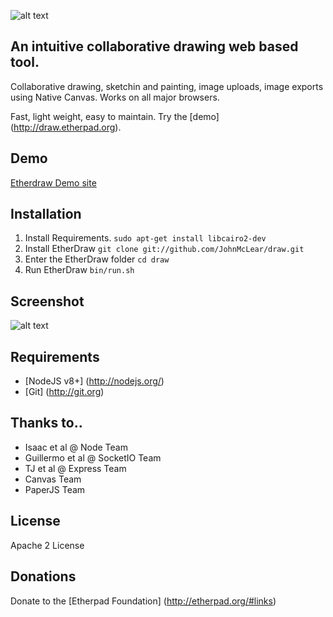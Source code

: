 ![alt text](https://f.cloud.github.com/assets/220864/730169/feb98294-e24b-11e2-903d-b3cbc68f3a48.gif "Action Video")

## An intuitive collaborative drawing web based tool.
Collaborative drawing, sketchin and painting, image uploads, image exports using Native Canvas.  Works on all major browsers.

Fast, light weight, easy to maintain.  Try the [demo] (http://draw.etherpad.org).

Demo
----
[Etherdraw Demo site](http://draw.etherpad.org)

Installation
------------
  1. Install Requirements. ``sudo apt-get install libcairo2-dev``
  2. Install EtherDraw `` git clone git://github.com/JohnMcLear/draw.git ``
  3. Enter the EtherDraw folder `` cd draw ``
  4. Run EtherDraw `` bin/run.sh `` 

Screenshot
----------
![alt text](http://blog.etherpad.org/files/2013/06/etherdraw.png "Screen shot")

Requirements
------------
 * [NodeJS v8+] (http://nodejs.org/)
 * [Git] (http://git.org)

Thanks to..
-----------
 * Isaac et al @ Node Team
 * Guillermo et al @ SocketIO Team
 * TJ et al @ Express Team
 * Canvas Team
 * PaperJS Team

License
-------
Apache 2 License

Donations
---------
Donate to the [Etherpad Foundation] (http://etherpad.org/#links)
